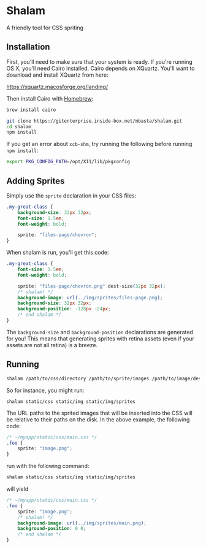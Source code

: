 # Shalam

A friendly tool for CSS spriting


## Installation

First, you'll need to make sure that your system is ready. If you're running
OS X, you'll need Cairo installed. Cairo depends on XQuartz. You'll want to
download and install XQuartz from here:

https://xquartz.macosforge.org/landing/

Then install Cairo with [Homebrew](http://brew.sh):

```bash
brew install cairo
```

```bash
git clone https://gitenterprise.inside-box.net/mbasta/shalam.git
cd shalam
npm install
```

If you get an error about `xcb-shm`, try running the following before running
`npm install`:

```bash
export PKG_CONFIG_PATH=/opt/X11/lib/pkgconfig
```


## Adding Sprites

Simply use the `sprite` declaration in your CSS files:

```css
.my-great-class {
    background-size: 32px 32px;
    font-size: 1.5em;
    font-weight: bold;

    sprite: "files-page/chevron";
}
```

When shalam is run, you'll get this code:

```css
.my-great-class {
    font-size: 1.5em;
    font-weight: bold;

    sprite: "files-page/chevron.png" dest-size(32px 32px);
    /* shalam! */
    background-image: url(../img/sprites/files-page.png);
    background-size: 32px 32px;
    background-position: -128px -24px;
    /* end shalam */
}
```

The `background-size` and `background-position` declarations are generated for
you! This means that generating sprites with retina assets (even if your assets
are not all retina) is a breeze.


## Running

```bash
shalam /path/to/css/directory /path/to/sprite/images /path/to/image/destination
```

So for instance, you might run:

```
shalam static/css static/img static/img/sprites
```

The URL paths to the sprited images that will be inserted into the CSS will be
relative to their paths on the disk. In the above example, the following code:

```css
/* ~/myapp/static/css/main.css */
.foo {
    sprite: "image.png";
}
```

run with the following command:

```bash
shalam static/css static/img static/img/sprites
```

will yield

```css
/* ~/myapp/static/css/main.css */
.foo {
    sprite: "image.png";
    /* shalam! */
    background-image: url(../img/sprites/main.png);
    background-position: 0 0;
    /* end shalam */
}
```
